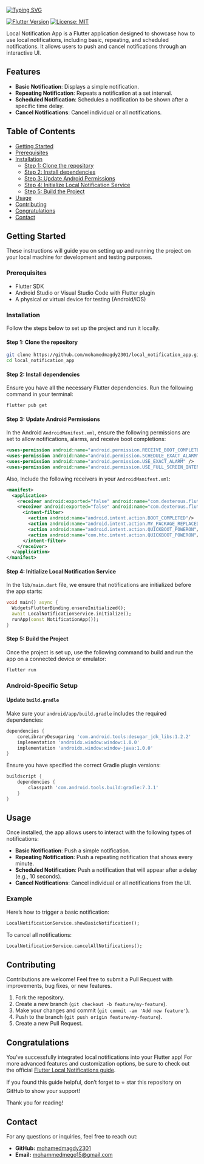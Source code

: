<br clear="both">
<a href="https://git.io/typing-svg"><img src="https://readme-typing-svg.demolab.com?font=Protest+Guerrilla&weight=900&size=45&pause=1000&color=F78918&width=835&height=100&lines=Local+Notification+App+%F0%9F%98%8A%E2%9C%8C%EF%B8%8F" alt="Typing SVG" /></a>
<br clear="both">


[![Flutter Version](https://img.shields.io/badge/Flutter-v3.0-blue.svg)](https://flutter.dev/)
[![License: MIT](https://img.shields.io/badge/License-MIT-yellow.svg)](https://opensource.org/licenses/MIT)

Local Notification App is a Flutter application designed to showcase how to use local notifications, including basic, repeating, and scheduled notifications. It allows users to push and cancel notifications through an interactive UI.

## Features

- **Basic Notification**: Displays a simple notification.
- **Repeating Notification**: Repeats a notification at a set interval.
- **Scheduled Notification**: Schedules a notification to be shown after a specific time delay.
- **Cancel Notifications**: Cancel individual or all notifications.

## Table of Contents

- [Getting Started](#getting-started)
- [Prerequisites](#prerequisites)
- [Installation](#installation)
    -   [Step 1: Clone the repository](#step-1-clone-the-repository)
    -   [Step 2: Install dependencies](#step-2-install-dependencies)
    -   [Step 3: Update Android Permissions](#step-3-update-android-permissions)
    -   [Step 4: Initialize Local Notification Service](#step-4-initialize-local-notification-service)
    -   [Step 5: Build the Project](#step-5-build-the-project)
- [Usage](#usage)
- [Contributing](#contributing)
- [Congratulations](#congratulations)
- [Contact](#contact)

## Getting Started

These instructions will guide you on setting up and running the project on your local machine for development and testing purposes.

### Prerequisites

- Flutter SDK
- Android Studio or Visual Studio Code with Flutter plugin
- A physical or virtual device for testing (Android/iOS)

### Installation

Follow the steps below to set up the project and run it locally.

#### Step 1: Clone the repository

```bash
git clone https://github.com/mohamedmagdy2301/local_notification_app.git
cd local_notification_app
```

#### Step 2: Install dependencies

Ensure you have all the necessary Flutter dependencies. Run the following command in your terminal:

```bash
flutter pub get
```

#### Step 3: Update Android Permissions

In the Android `AndroidManifest.xml`, ensure the following permissions are set to allow notifications, alarms, and receive boot completions:

```xml
<uses-permission android:name="android.permission.RECEIVE_BOOT_COMPLETED"/>
<uses-permission android:name="android.permission.SCHEDULE_EXACT_ALARM" />
<uses-permission android:name="android.permission.USE_EXACT_ALARM" />
<uses-permission android:name="android.permission.USE_FULL_SCREEN_INTENT" />
```
Also, Include the following receivers in your `AndroidManifest.xml`:
```xml
<manifest>
  <application>
    <receiver android:exported="false" android:name="com.dexterous.flutterlocalnotifications.ScheduledNotificationReceiver" />
    <receiver android:exported="false" android:name="com.dexterous.flutterlocalnotifications.ScheduledNotificationBootReceiver">
      <intent-filter>
        <action android:name="android.intent.action.BOOT_COMPLETED"/>
        <action android:name="android.intent.action.MY_PACKAGE_REPLACED"/>
        <action android:name="android.intent.action.QUICKBOOT_POWERON"/>
        <action android:name="com.htc.intent.action.QUICKBOOT_POWERON"/>
      </intent-filter>
    </receiver>
  </application>
</manifest>
```

#### Step 4: Initialize Local Notification Service

In the `lib/main.dart` file, we ensure that notifications are initialized before the app starts:

```dart
void main() async {
  WidgetsFlutterBinding.ensureInitialized();
  await LocalNotificationService.initialize();
  runApp(const NotificationApp());
}
```

#### Step 5: Build the Project

Once the project is set up, use the following command to build and run the app on a connected device or emulator:

```bash
flutter run
```

### Android-Specific Setup

#### Update `build.gradle`

Make sure your `android/app/build.gradle` includes the required dependencies:

```gradle
dependencies {
    coreLibraryDesugaring 'com.android.tools:desugar_jdk_libs:1.2.2'
    implementation 'androidx.window:window:1.0.0'
    implementation 'androidx.window:window-java:1.0.0'
}
```

Ensure you have specified the correct Gradle plugin versions:

```gradle
buildscript {
    dependencies {
        classpath 'com.android.tools.build:gradle:7.3.1'
    }
}
```

<!-- ### iOS-Specific Setup

For iOS devices, ensure that you add the necessary permissions for notifications in the `Info.plist` file.

```xml
<key>UIBackgroundModes</key>
<array>
    <string>fetch</string>
    <string>remote-notification</string>
</array>
<key>NSLocationAlwaysAndWhenInUseUsageDescription</key>
<string>We need access to your location to show relevant notifications.</string>
``` -->

## Usage

Once installed, the app allows users to interact with the following types of notifications:

- **Basic Notification**: Push a simple notification.
- **Repeating Notification**: Push a repeating notification that shows every minute.
- **Scheduled Notification**: Push a notification that will appear after a delay (e.g., 10 seconds).
- **Cancel Notifications**: Cancel individual or all notifications from the UI.

### Example

Here’s how to trigger a basic notification:

```dart
LocalNotificationService.showBasicNotification();
```

To cancel all notifications:

```dart
LocalNotificationService.cancelAllNotifications();
```

## Contributing

Contributions are welcome! Feel free to submit a Pull Request with improvements, bug fixes, or new features.

1. Fork the repository.
2. Create a new branch (`git checkout -b feature/my-feature`).
3. Make your changes and commit (`git commit -am 'Add new feature'`).
4. Push to the branch (`git push origin feature/my-feature`).
5. Create a new Pull Request.

## Congratulations

You’ve successfully integrated local notifications into your Flutter app! For more advanced features and customization options, be sure to check out the official [Flutter Local Notifications guide](https://pub.dev/packages/flutter_local_notifications).

If you found this guide helpful, don’t forget to ⭐ star this repository on GitHub to show your support!

Thank you for reading!

## Contact

For any questions or inquiries, feel free to reach out:

- **GitHub:** [mohamedmagdy2301](https://github.com/mohamedmagdy2301)
- **Email:** [mohammedmego15@gmail.com](mohammedmego15@gmail.com)
